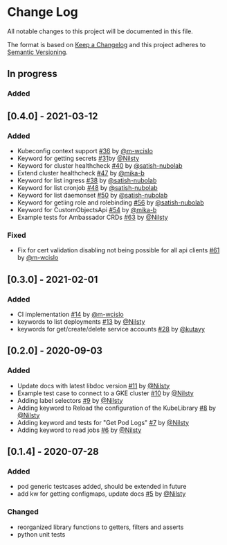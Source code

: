 # Change Log
All notable changes to this project will be documented in this file.
 
The format is based on [Keep a Changelog](http://keepachangelog.com/)
and this project adheres to [Semantic Versioning](http://semver.org/).

## In progress

### Added

## [0.4.0] - 2021-03-12
### Added
- Kubeconfig context support [#36](https://github.com/devopsspiral/KubeLibrary/pull/36) by [@m-wcislo](https://github.com/m-wcislo)
- Keyword for getting secrets [#31](https://github.com/devopsspiral/KubeLibrary/pull/31 )by [@Nilsty](https://github.com/Nilsty)
- Keyword for cluster healthcheck [#40](https://github.com/devopsspiral/KubeLibrary/pull/40) by [@satish-nubolab](https://github.com/satish-nubolab)
- Extend cluster healthcheck [#47](https://github.com/devopsspiral/KubeLibrary/pull/47) by [@mika-b](https://github.com/mika-b)
- Keyword for list ingress [#38](https://github.com/devopsspiral/KubeLibrary/pull/38) by [@satish-nubolab](https://github.com/satish-nubolab)
- Keyword for list cronjob [#48](https://github.com/devopsspiral/KubeLibrary/pull/48) by [@satish-nubolab](https://github.com/satish-nubolab)
- Keyword for list daemonset [#50](https://github.com/devopsspiral/KubeLibrary/pull/50) by [@satish-nubolab](https://github.com/satish-nubolab)
- Keyword for getiing role and rolebinding [#56](https://github.com/devopsspiral/KubeLibrary/pull/56) by [@satish-nubolab](https://github.com/satish-nubolab)
- Keyword for CustomObjectsApi [#54](https://github.com/devopsspiral/KubeLibrary/pull/54) by [@mika-b](https://github.com/mika-b)
- Example tests for Ambassador CRDs [#63](https://github.com/devopsspiral/KubeLibrary/pull/63) by [@Nilsty](https://github.com/Nilsty)

### Fixed
- Fix for cert validation disabling not being possible for all api clients [#61](https://github.com/devopsspiral/KubeLibrary/pull/61) by [@m-wcislo](https://github.com/m-wcislo)

## [0.3.0] - 2021-02-01

### Added
- CI implementation [#14](https://github.com/devopsspiral/KubeLibrary/pull/14) by [@m-wcislo](https://github.com/m-wcislo)
- keywords to list deployments [#13](https://github.com/devopsspiral/KubeLibrary/pull/13) by [@Nilsty](https://github.com/Nilsty)
- keywords for get/create/delete service accounts [#28](https://github.com/devopsspiral/KubeLibrary/pull/28) by [@kutayy](https://github.com/kutayy)   


## [0.2.0] - 2020-09-03

### Added
- Update docs with latest libdoc version [#11](https://github.com/devopsspiral/KubeLibrary/pull/11) by [@Nilsty](https://github.com/Nilsty)
- Example test case to connect to a GKE cluster [#10](https://github.com/devopsspiral/KubeLibrary/pull/10) by [@Nilsty](https://github.com/Nilsty)
- Adding label selectors [#9](https://github.com/devopsspiral/KubeLibrary/pull/9) by [@Nilsty](https://github.com/Nilsty)
- Adding keyword to Reload the configuration of the KubeLibrary [#8](https://github.com/devopsspiral/KubeLibrary/pull/8) by [@Nilsty](https://github.com/Nilsty)
- Adding keyword and tests for "Get Pod Logs" [#7](https://github.com/devopsspiral/KubeLibrary/pull/7) by [@Nilsty](https://github.com/Nilsty)
- Adding keyword to read jobs [#6](https://github.com/devopsspiral/KubeLibrary/pull/6) by [@Nilsty](https://github.com/Nilsty)


## [0.1.4] - 2020-07-28
 
### Added
- pod generic testcases added, should be extended in future
- add kw for getting configmaps, update docs [#5](https://github.com/devopsspiral/KubeLibrary/pull/5) by [@Nilsty](https://github.com/Nilsty)
 
### Changed
- reorganized library functions to getters, filters and asserts
- python unit tests
